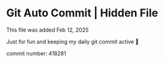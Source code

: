 # Git Auto Commit | Hidden File

This file was added Feb 12, 2025

Just for fun and keeping my daily git commit active 🤪

commit number: 418281
